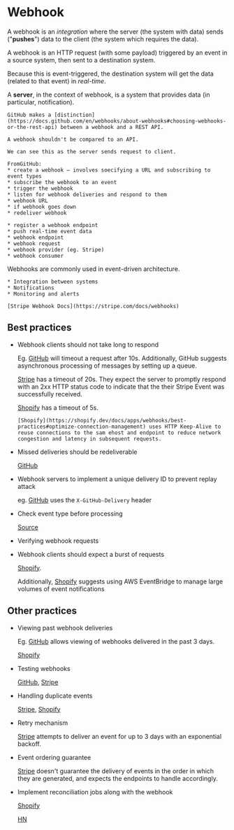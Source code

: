 # Webhook

A webhook is an _integration_ where the server (the system with data) sends ("**pushes**") data to the client (the system which requires the data).

A webhook is an HTTP request (with some payload) triggered by an event in a source system, then sent to a destination system.

Because this is event-triggered, the destination system will get the data (related to that event) in _real-time_.

A **server**, in the context of webhook, is a system that provides data (in particular, notification).

~~~admonish note title="Webhook or REST API"
GitHub makes a [distinction](https://docs.github.com/en/webhooks/about-webhooks#choosing-webhooks-or-the-rest-api) between a webhook and a REST API.
~~~

~~~admonish note title="Webhook vs. API integration"
A webhook shouldn't be compared to an API. 
~~~

~~~admonish hint
We can see this as the server sends request to client.
~~~

~~~admonish note title="Vocabulary"
FromGitHub:
* create a webhook — involves soecifying a URL and subscribing to event types
* subscribe the webhook to an event
* trigger the webhook
* listen for webhook deliveries and respond to them
* webhook URL
* if webhook goes down
* redeliver webhook

* register a webhook endpoint
* push real-time event data
* webhook endpoint
* webhook request
* webhook provider (eg. Stripe)
* webhook consumer
~~~

Webhooks are commonly used in event-driven architecture. 

~~~admonish example title="Uses"
* Integration between systems
* Notifications
* Monitoring and alerts

[Stripe Webhook Docs](https://stripe.com/docs/webhooks)
~~~

## Best practices

* Webhook clients should not take long to respond

  Eg. [GitHub](https://docs.github.com/en/webhooks/using-webhooks/best-practices-for-using-webhooks#respond-within-10-seconds) will timeout a request after 10s. Additionally, GitHub suggests asynchronous processing of messages by setting up a queue.

  [Stripe](https://stackoverflow.com/a/71445729) has a timeout of 20s. They expect the server to promptly respond with an 2xx HTTP status code to indicate that the their Stripe Event was successfully received.

  [Shopify](https://shopify.dev/docs/apps/webhooks/best-practices) has a timeout of 5s.

  ~~~admonish tip title="Optimise connection management"
  [Shopify](https://shopify.dev/docs/apps/webhooks/best-practices#optimize-connection-management) uses HTTP Keep-Alive to reuse connections to the sam ehost and endpoint to reduce network congestion and latency in subsequent requests.
  ~~~

* Missed deliveries should be redeliverable

  [GitHub](https://docs.github.com/en/webhooks/testing-and-troubleshooting-webhooks/redelivering-webhooks)

* Webhook servers to implement a unique delivery ID to prevent replay attack

  eg. [GitHub](https://docs.github.com/en/webhooks/using-webhooks/best-practices-for-using-webhooks#use-the-x-github-delivery-header) uses the `X-GitHub-Delivery` header

* Check event type before processing

  [Source](https://docs.github.com/en/webhooks/using-webhooks/best-practices-for-using-webhooks#check-the-event-type-and-action-before-processing-the-event)

* Verifying webhook requests

* Webhook clients should expect a burst of requests

  [Shopify](https://shopify.dev/docs/apps/webhooks/best-practices#prepare-your-endpoint-for-a-burst-of-requests).

  Additionally, [Shopify](https://shopify.dev/docs/apps/webhooks/configuration/eventbridge) suggests using AWS EventBridge to manage large volumes of event notifications

## Other practices

* Viewing past webhook deliveries

  Eg. [GitHub](https://docs.github.com/en/webhooks/testing-and-troubleshooting-webhooks/viewing-webhook-deliveries) allows viewing of webhooks delivered in the past 3 days.

  [Shopify](https://shopify.dev/docs/apps/webhooks/best-practices#track-failures)

* Testing webhooks

  [GitHub](https://docs.github.com/en/webhooks/testing-and-troubleshooting-webhooks/testing-webhooks), [Stripe](https://stripe.com/docs/webhooks#test-webhook)

* Handling duplicate events

  [Stripe](https://stripe.com/docs/webhooks#handle-duplicate-events), [Shopify](https://shopify.dev/docs/apps/webhooks/best-practices#ignore-duplicates)

* Retry mechanism

  [Stripe](https://stripe.com/docs/webhooks#retries) attempts to deliver an event for up to 3 days with an exponential backoff.

* Event ordering guarantee

  [Stripe](https://stripe.com/docs/webhooks#event-ordering) doesn't guarantee the delivery of events in the order in which they are generated, and expects the endpoints to handle accordingly.

* Implement reconciliation jobs along with the webhook

  [Shopify](https://shopify.dev/docs/apps/webhooks/best-practices#implement-reconciliation-jobs)

  [HN](https://news.ycombinator.com/item?id=32521159)
